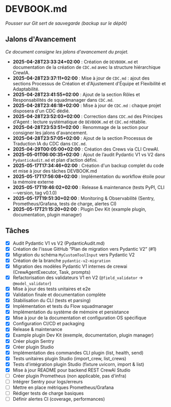 # DEVBOOK.md

*Pousser sur Git sert de sauvegarde (backup sur le dépôt)*

## Jalons d'Avancement
*Ce document consigne les jalons d'avancement du projet.*

- **2025-04-28T23:33:24+02:00** : Création de `DEVBOOK.md` et documentation de la création de `CDC.md` avec la structure hiérarchique CrewIA.
- **2025-04-28T23:37:11+02:00** : Mise à jour de `CDC.md` : ajout des sections Processus de Création et d'Ajustement d'Équipe et Flexibilité et Adaptabilité.
- **2025-04-28T23:41:55+02:00** : Ajout de la section Rôles et Responsabilités de squadmanager dans `CDC.md`.
- **2025-04-28T23:46:18+02:00** : Mise à jour de `CDC.md` : chaque projet disposera d'un CDC dédié.
- **2025-04-28T23:52:03+02:00** : Correction dans `CDC.md` des Principes d'Agent : lecture systématique de `DEVBOOK.md` et `CDC.md` rétablie.
- **2025-04-28T23:53:51+02:00** : Renommage de la section pour consigner les jalons d'avancement.
- **2025-04-28T23:57:05+02:00** : Ajout de la section Processus de Traduction IA du CDC dans `CDC.md`.
- **2025-04-29T00:05:00+02:00** : Création des Crews via CLI CrewAI.
- **2025-05-01T06:00:35+02:00** : Ajout de l’audit Pydantic V1 vs V2 dans `PydanticAudit.md` et plan d’action défini.
- **2025-05-17T17:34:46+02:00** : Création d'un backup complet du code et mise à jour des tâches DEVBOOK.md
- **2025-05-17T17:56:08+02:00** : Implémentation du workflow étoile pour la mémoire externe
- **2025-05-17T19:46:02+02:00** : Release & maintenance (tests PyPI, CLI --version, tag v0.1.0)
- **2025-05-17T19:51:30+02:00** : Monitoring & Observabilité (Sentry, Prometheus/Grafana, tests de charge, alertes CI)
- **2025-05-17T21:15:20+02:00** : Plugin Dev Kit (example plugin, documentation, plugin manager)

## Tâches
- [x] Audit Pydantic V1 vs V2 (PydanticAudit.md)
- [x] Création de l'issue GitHub “Plan de migration vers Pydantic V2” (#1)
- [x] Migration du schéma `MyCustomToolInput` vers Pydantic V2
- [x] Création de la branche `pydantic-v2-migration`
- [x] Migration des modèles Pydantic V1 internes de crewai (CrewAgentExecutor, Task, prompts)
- [x] Refactorisation des validateurs V1 en V2 (`@field_validator` → `@model_validator`)
- [x] Mise à jour des tests unitaires et e2e
- [x] Validation finale et documentation complète
- [x] Stabilisation du CLI (tests et parsing)
- [x] Implémentation et tests du Flow squadmanager
- [x] Implémentation du système de mémoire et persistance
- [x] Mise à jour de la documentation et configuration OS spécifique
- [x] Configuration CI/CD et packaging
- [x] Release & maintenance
- [x] Example plugin Dev Kit (exemple, documentation, plugin manager)
- [x] Créer plugin Sentry
- [x] Créer plugin Studio
- [x] Implémentation des commandes CLI plugin (list, health, send)
- [x] Tests unitaires plugin Studio (import_crew, list_crews)
- [x] Tests d'intégration plugin Studio (fixture uvicorn, import & list)
- [x] Mise à jour README pour backend REST CrewAI Studio
- [ ] Créer plugin Prometheus (non applicable, pas d'infra)
- [ ] Intégrer Sentry pour logs/erreurs
- [ ] Mettre en place métriques Prometheus/Grafana
- [ ] Rédiger tests de charge basiques
- [ ] Définir alertes CI (coverage, performances)
